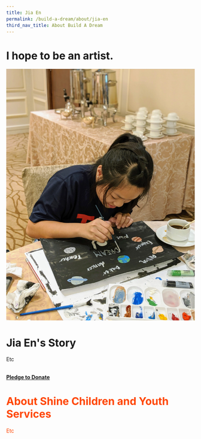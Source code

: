 ```yaml
---
title: Jia En
permalink: /build-a-dream/about/jia-en
third_nav_title: About Build A Dream
---
```

# I hope to be an artist.  
<a href="www.marinabaysands.com/artsciencemuseum"> <img src="/images/JiaEn1.jpg" /></a>
# Jia En's Story 
Etc 


<font color="orangered"><b><br><a href="https://www.esplanade.com/festivals-and-series/come-together/2019">Pledge to Donate</a></b>
  
# About Shine Children and Youth Services 
Etc 
